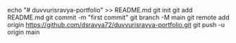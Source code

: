 echo "# duvvurisravya-portfolio" >> README.md
git init
git add README.md
git commit -m "first commit"
git branch -M main
git remote add origin https://github.com/dsravya72/duvvurisravya-portfolio.git
git push -u origin main 
